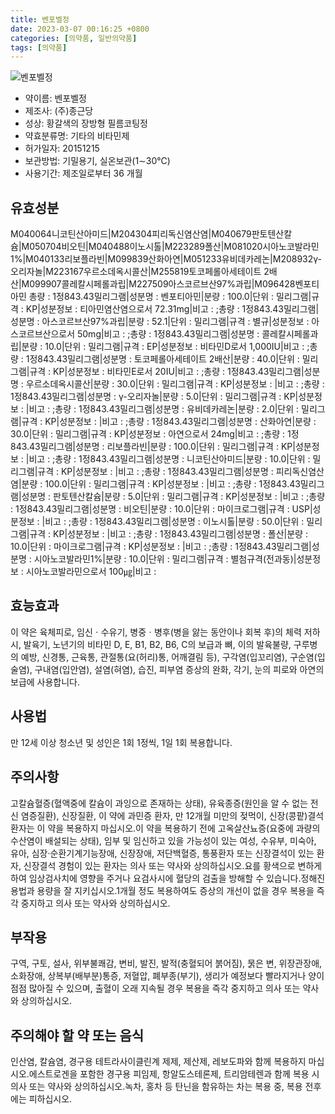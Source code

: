 ```yaml
---
title: 벤포벨정
date: 2023-03-07 00:16:25 +0800
categories: [의약품, 일반의약품]
tags: [의약품]
---
```

![벤포벨정](https://nedrug.mfds.go.kr/pbp/cmn/itemImageDownload/1NOwp2F65RS)

- 약이름: 벤포벨정
- 제조사: (주)종근당
- 성상: 황갈색의 장방형 필름코팅정
- 약효분류명: 기타의 비타민제
- 허가일자: 20151215
- 보관방법: 기밀용기, 실온보관(1∼30℃)
- 사용기간: 제조일로부터 36 개월
## 유효성분
M040064니코틴산아미드|M204304피리독신염산염|M040679판토텐산칼슘|M050704비오틴|M040488이노시톨|M223289폴산|M081020시아노코발라민1%|M040133리보플라빈|M099839산화아연|M051233유비데카레논|M208932γ-오리자놀|M223167우르소데옥시콜산|M255819토코페롤아세테이트 2배산|M099907콜레칼시페롤과립|M227509아스코르브산97%과립|M096428벤포티아민
총량 : 1정843.43밀리그램|성분명 : 벤포티아민|분량 : 100.0|단위 : 밀리그램|규격 : KP|성분정보 : 티아민염산염으로서 72.31mg|비고 : ;총량 : 1정843.43밀리그램|성분명 : 아스코르브산97%과립|분량 : 52.1|단위 : 밀리그램|규격 : 별규|성분정보 : 아스코르브산으로서 50mg|비고 : ;총량 : 1정843.43밀리그램|성분명 : 콜레칼시페롤과립|분량 : 10.0|단위 : 밀리그램|규격 : EP|성분정보 : 비타민D로서 1,000IU|비고 : ;총량 : 1정843.43밀리그램|성분명 : 토코페롤아세테이트 2배산|분량 : 40.0|단위 : 밀리그램|규격 : KP|성분정보 : 비타민E로서 20IU|비고 : ;총량 : 1정843.43밀리그램|성분명 : 우르소데옥시콜산|분량 : 30.0|단위 : 밀리그램|규격 : KP|성분정보 : |비고 : ;총량 : 1정843.43밀리그램|성분명 : γ-오리자놀|분량 : 5.0|단위 : 밀리그램|규격 : KP|성분정보 : |비고 : ;총량 : 1정843.43밀리그램|성분명 : 유비데카레논|분량 : 2.0|단위 : 밀리그램|규격 : KP|성분정보 : |비고 : ;총량 : 1정843.43밀리그램|성분명 : 산화아연|분량 : 30.0|단위 : 밀리그램|규격 : KP|성분정보 : 아연으로서 24mg|비고 : ;총량 : 1정843.43밀리그램|성분명 : 리보플라빈|분량 : 100.0|단위 : 밀리그램|규격 : KP|성분정보 : |비고 : ;총량 : 1정843.43밀리그램|성분명 : 니코틴산아미드|분량 : 10.0|단위 : 밀리그램|규격 : KP|성분정보 : |비고 : ;총량 : 1정843.43밀리그램|성분명 : 피리독신염산염|분량 : 100.0|단위 : 밀리그램|규격 : KP|성분정보 : |비고 : ;총량 : 1정843.43밀리그램|성분명 : 판토텐산칼슘|분량 : 5.0|단위 : 밀리그램|규격 : KP|성분정보 : |비고 : ;총량 : 1정843.43밀리그램|성분명 : 비오틴|분량 : 10.0|단위 : 마이크로그램|규격 : USP|성분정보 : |비고 : ;총량 : 1정843.43밀리그램|성분명 : 이노시톨|분량 : 50.0|단위 : 밀리그램|규격 : KP|성분정보 : |비고 : ;총량 : 1정843.43밀리그램|성분명 : 폴산|분량 : 10.0|단위 : 마이크로그램|규격 : KP|성분정보 : |비고 : ;총량 : 1정843.43밀리그램|성분명 : 시아노코발라민1%|분량 : 10.0|단위 : 밀리그램|규격 : 별첨규격(전과동)|성분정보 : 시아노코발라민으로서 100㎍|비고 :
## 효능효과
이 약은 육체피로, 임신ㆍ수유기, 병중ㆍ병후(병을 앓는 동안이나 회복 후)의 체력 저하 시, 발육기, 노년기의 비타민 D, E, B1, B2, B6, C의 보급과 뼈, 이의 발육불량, 구루병의 예방, 신경통, 근육통, 관절통(요(허리)통, 어깨결림 등), 구각염(입꼬리염), 구순염(입술염), 구내염(입안염), 설염(혀염), 습진, 피부염 증상의 완화, 각기, 눈의 피로와 아연의 보급에 사용합니다.
## 사용법
만 12세 이상 청소년 및 성인은 1회 1정씩, 1일 1회 복용합니다.
## 주의사항
고칼슘혈증(혈액중에 칼슘이 과잉으로 존재하는 상태), 유육종증(원인을 알 수 없는 전신 염증질환), 신장질환, 이 약에 과민증 환자, 만 12개월 미만의 젖먹이, 신장(콩팥)결석 환자는 이 약을 복용하지 마십시오.이 약을 복용하기 전에 고옥살산뇨증(요중에 과량의 수산염이 배설되는 상태), 임부 및 임신하고 있을 가능성이 있는 여성, 수유부, 미숙아, 유아, 심장·순환기계기능장애, 신장장애, 저단백혈증, 통풍환자 또는 신장결석이 있는 환자, 신장결석 경험이 있는 환자는 의사 또는 약사와 상의하십시오.요를 황색으로 변하게 하여 임상검사치에 영향을 주거나 요검사시에 혈당의 검출을 방해할 수 있습니다.정해진 용법과 용량을 잘 지키십시오.1개월 정도 복용하여도 증상의 개선이 없을 경우 복용을 즉각 중지하고 의사 또는 약사와 상의하십시오.
## 부작용
구역, 구토, 설사, 위부불쾌감, 변비, 발진, 발적(충혈되어 붉어짐), 묽은 변, 위장관장애, 소화장애, 상복부(배부분)통증, 저혈압, 폐부종(부기), 생리가 예정보다 빨라지거나 양이 점점 많아질 수 있으며, 출혈이 오래 지속될 경우 복용을 즉각 중지하고 의사 또는 약사와 상의하십시오.
## 주의해야 할 약 또는 음식
인산염, 칼슘염, 경구용 테트라사이클린계 제제, 제산제, 레보도파와 함께 복용하지 마십시오.에스트로겐을 포함한 경구용 피임제, 항알도스테론제, 트리암테렌과 함께 복용 시 의사 또는 약사와 상의하십시오.녹차, 홍차 등 탄닌을 함유하는 차는 복용 중, 복용 전후에는 피하십시오.
